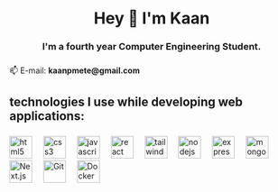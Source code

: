 <h1 align="center">Hey 👋 I'm Kaan</h1>

###

<h3 align="center">I'm a fourth year Computer Engineering Student.</h3>

###

<p align="left">📫 E-mail: <b>kaanpmete@gmail.com</b></p>

###

<h2 align="left">technologies I use while developing web applications:</h2>

###

<div align="left">
  <img src="https://cdn.jsdelivr.net/gh/devicons/devicon/icons/html5/html5-original.svg" height="40" alt="html5 logo"  />
  <img width="12" />
  <img src="https://cdn.jsdelivr.net/gh/devicons/devicon/icons/css3/css3-original.svg" height="40" alt="css3 logo"  />
  <img width="12" />
  <img src="https://cdn.jsdelivr.net/gh/devicons/devicon/icons/javascript/javascript-original.svg" height="40" alt="javascript logo"  />
  <img width="12" />
  <img src="https://cdn.jsdelivr.net/gh/devicons/devicon/icons/react/react-original.svg" height="40" alt="react logo"  />
  <img width="12" />
  <img src="https://cdn.jsdelivr.net/gh/devicons/devicon/icons/tailwindcss/tailwindcss-original-wordmark.svg" height="40" alt="tailwindcss logo"  />
  <img width="12" />
  <img src="https://cdn.jsdelivr.net/gh/devicons/devicon/icons/nodejs/nodejs-original.svg" height="40" alt="nodejs logo"  />
  <img width="12" />
  <img src="https://cdn.jsdelivr.net/gh/devicons/devicon/icons/express/express-original.svg" height="40" alt="express logo"  />
  <img width="12" />
  <img src="https://cdn.jsdelivr.net/gh/devicons/devicon/icons/mongodb/mongodb-original.svg" height="40" alt="mongodb logo"  />
   <img width="12" />
  <img src="https://img.shields.io/badge/Next.js-%23000?logo=nextdotjs&logoColor=white" alt="Next.js" width="40" />
     <img width="12" />
 <img src="https://img.shields.io/badge/Git-%23F14C28?logo=git&logoColor=white" alt="Git" width="40" />
      <img width="12" />
  <img src="https://img.shields.io/badge/Docker-%2300B0D9?logo=docker&logoColor=white" alt="Docker" width="40" />

</div>

###
